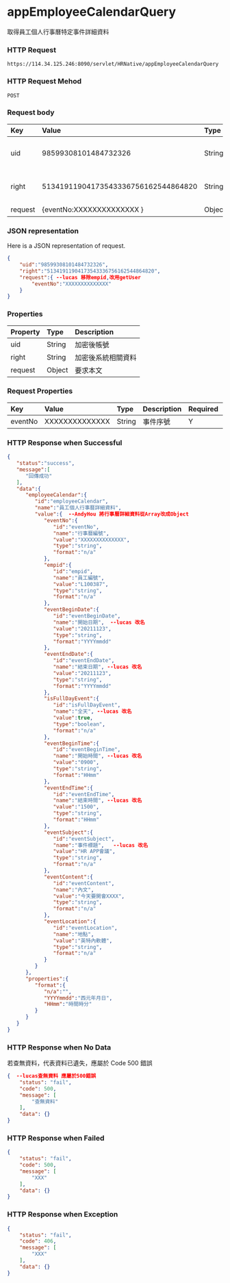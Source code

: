 # appEmployeeCalendarQuery
取得員工個人行事曆特定事件詳細資料

### HTTP Request
```
https://114.34.125.246:8090/servlet/HRNative/appEmployeeCalendarQuery
```

### HTTP Request Mehod
```
POST
```

### Request body
| Key | Value | Type | Description |
|:----------|:-------------|:-----|:------------|
| uid | 98599308101484732326 | String | 需透過appLogin取得
| right | 51341911904173543336756162544864820 | String | 需透過appLogin取得 |
| request | {eventNo:XXXXXXXXXXXXXX } | Object | 查詢條件

### JSON representation
Here is a JSON representation of request.
```json
{
    "uid":"98599308101484732326",
    "right":"51341911904173543336756162544864820",
    "request":{ --lucas 移除empid,改用getUser
        "eventNo":"XXXXXXXXXXXXXX"
    }
}
```

### Properties
| Property | Type | Description |
|:---------|:-----|:------------|
| uid   | String | 加密後帳號 |
| right | String | 加密後系統相關資料 |
| request | Object | 要求本文 |

### Request Properties
| Key | Value | Type | Description | Required | Format |
|:----------|:-------------|:-----|:------------|:------------|:------------|
| eventNo | XXXXXXXXXXXXXX | String | 事件序號 | Y | n/a |


### HTTP Response when Successful
```json
{
   "status":"success",
   "message":[
      "回傳成功"
   ],
   "data":{
      "employeeCalendar":{
         "id":"employeeCalendar",
         "name":"員工個人行事曆詳細資料",
         "value":{  --AndyHou 將行事曆詳細資料從Array改成Object
            "eventNo":{
               "id":"eventNo",
               "name":"行事曆編號",
               "value":"XXXXXXXXXXXXXX",
               "type":"string",
               "format":"n/a"
            },
            "empid":{
               "id":"empid",
               "name":"員工編號",
               "value":"L100387",
               "type":"string",
               "format":"n/a"
            },
            "eventBeginDate":{
               "id":"eventBeginDate",
               "name":"開始日期",  --lucas 改名
               "value":"20211123",
               "type":"string",
               "format":"YYYYmmdd"
            },
            "eventEndDate":{
               "id":"eventEndDate",
               "name":"結束日期", --lucas 改名
               "value":"20211123",
               "type":"string",
               "format":"YYYYmmdd"
            },
            "isFullDayEvent":{
               "id":"isFullDayEvent",
               "name":"全天", --lucas 改名
               "value":true,
               "type":"boolean",
               "format":"n/a"
            },
            "eventBeginTime":{
               "id":"eventBeginTime",
               "name":"開始時間", --lucas 改名
               "value":"0900",
               "type":"string",
               "format":"HHmm"
            },
            "eventEndTime":{
               "id":"eventEndTime",
               "name":"結束時間", --lucas 改名
               "value":"1500",
               "type":"string",
               "format":"HHmm"
            },
            "eventSubject":{
               "id":"eventSubject",
               "name":"事件標題",   --lucas 改名
               "value":"HR APP會議",
               "type":"string",
               "format":"n/a"
            },
            "eventContent":{
               "id":"eventContent",
               "name":"內文",
               "value":"今天要開會XXXX",
               "type":"string",
               "format":"n/a"
            },
            "eventLocation":{
               "id":"eventLocation",
               "name":"地點",
               "value":"英特內軟體",
               "type":"string",
               "format":"n/a"
            }
         }
      },
      "properties":{
         "format":{
            "n/a":"",
            "YYYYmmdd":"西元年月日",
            "HHmm":"時間時分"
         }
      }
   }
}
```

### HTTP Response when No Data
若查無資料，代表資料已遺失，應屬於 Code 500 錯誤
```json
{  --lucas查無資料 應屬於500錯誤
    "status": "fail",
    "code": 500,
    "message": [
        "查無資料"
    ],
    "data": {}
}
```

### HTTP Response when Failed
```json
{
    "status": "fail",
    "code": 500,
    "message": [
        "XXX"
    ],
    "data": {}
}
```

### HTTP Response when Exception
```json
{
    "status": "fail",
    "code": 406,
    "message": [
        "XXX"
    ],
    "data": {}
}
```
